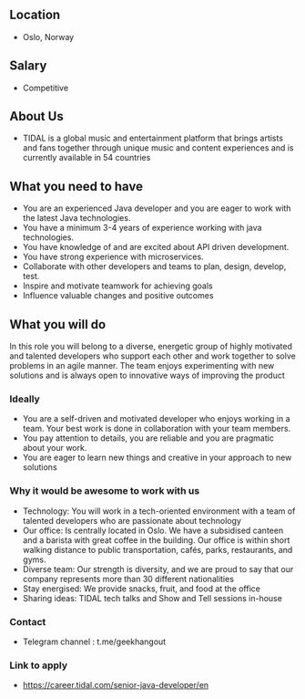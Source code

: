 ## Location

* Oslo, Norway

## Salary

* Competitive

## About Us

* TIDAL is a global music and entertainment platform that brings artists and fans together through unique music and content experiences and is currently available in 54 countries  

## What you need to have

* You are an experienced Java developer and you are eager to work with the latest Java technologies.
* You have a minimum 3-4 years of experience working with java technologies.
* You have knowledge of and are excited about API driven development.
* You have strong experience with microservices.
* Collaborate with other developers and teams to plan, design, develop, test.
* Inspire and motivate teamwork for achieving goals
* Influence valuable changes and positive outcomes

## What you will do

In this role you will belong to a diverse, energetic group of highly motivated and talented developers who support each other and work together to solve problems in an agile manner. The team enjoys experimenting with new solutions and is always open to innovative ways of improving the product

### Ideally

* You are a self-driven and motivated developer who enjoys working in a team. Your best work is done in collaboration with your team members.
* You pay attention to details, you are reliable and you are pragmatic about your work.
* You are eager to learn new things and creative in your approach to new solutions 

### Why it would be awesome to work with us

* Technology: You will work in a tech-oriented environment with a team of talented developers who are passionate about technology
* Our office: Is centrally located in Oslo. We have a subsidised canteen and a barista with great coffee in the building. Our office is within short walking distance to public transportation, cafés, parks, restaurants, and gyms.
* Diverse team: Our strength is diversity, and we are proud to say that our company represents more than 30 different nationalities
* Stay energised: We provide snacks, fruit, and food at the office
* Sharing ideas: TIDAL tech talks and Show and Tell sessions in-house


### Contact

* Telegram channel : t.me/geekhangout

### Link to apply

* https://career.tidal.com/senior-java-developer/en